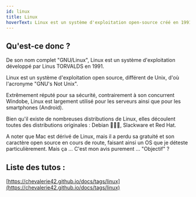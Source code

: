 ```yaml
---
id: linux
title: Linux
hoverText: Linux est un système d'exploitation open-source créé en 1991 par Linus TORVALDS. Il est très populaire et utilisé dans le monde entier, en particulier pour les serveurs, ainsi que pour les smartphones sous Android
---
```


## Qu'est-ce donc ?

De son nom complet "GNU/Linux", Linux est un système d'exploitation développé par Linus TORVALDS en 1991.  

Linux est un système d'exploitation open source, différent de Unix, d'où l'acronyme "GNU's Not Unix". 

Extrêmement réputé pour sa sécurité, contrairement à son concurrent Windobe, Linux est largement utilisé pour les serveurs ainsi que pour les smartphones (Android).  

Bien qu'il existe de nombreuses distributions de Linux, elles découlent toutes des distributions originales : Debian 💚💛💜, Slackware et Red Hat. 

A noter que Mac est dérivé de Linux, mais il a perdu sa gratuité et son caractère open source en cours de route, faisant ainsi un OS que je déteste particulièrement. Mais ça … C'est mon avis purement … "Objectif" ?  

 ## Liste des tutos : 
[https://chevalerie42.github.io/docs/tags/linux](https://chevalerie42.github.io/docs/tags/linux)